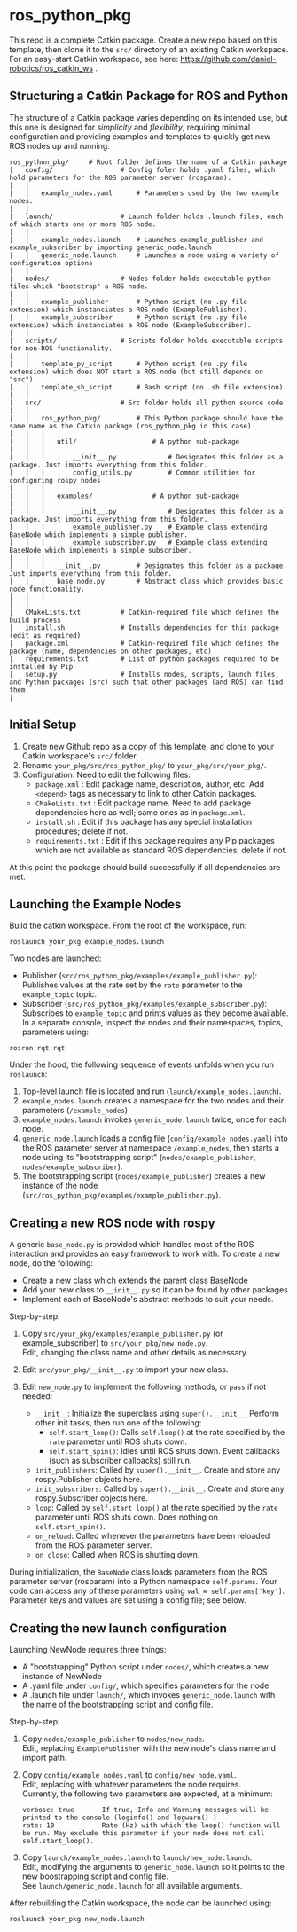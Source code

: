 # ros_python_pkg
This repo is a complete Catkin package. Create a new repo based on this template, then clone it to the `src/` directory of an existing Catkin workspace.
For an easy-start Catkin workspace, see here: https://github.com/daniel-robotics/ros_catkin_ws .


## Structuring a Catkin Package for ROS and Python
The structure of a Catkin package varies depending on its intended use, but this one is designed for *simplicity* and *flexibility*, requiring minimal configuration and providing examples and templates to quickly get new ROS nodes up and running.

```
ros_python_pkg/     # Root folder defines the name of a Catkin package
|   config/                 # Config foler holds .yaml files, which hold parameters for the ROS parameter server (rosparam).
|   |
|   |   example_nodes.yaml      # Parameters used by the two example nodes.
|   |
|   launch/                 # Launch folder holds .launch files, each of which starts one or more ROS node.
|   |
|   |   example_nodes.launch    # Launches example_publisher and example_subscriber by importing generic_node.launch
|   |   generic_node.launch     # Launches a node using a variety of configuration options
|   |
|   nodes/                  # Nodes folder holds executable python files which "bootstrap" a ROS node.
|   |
|   |   example_publisher       # Python script (no .py file extension) which instanciates a ROS node (ExamplePublisher).
|   |   example_subscriber      # Python script (no .py file extension) which instanciates a ROS node (ExampleSubscriber).
|   |
|   scripts/                # Scripts folder holds executable scripts for non-ROS functionality.
|   |
|   |   template_py_script      # Python script (no .py file extension) which does NOT start a ROS node (but still depends on "src")
|   |   template_sh_script      # Bash script (no .sh file extension)
|   |
|   src/                    # Src folder holds all python source code
|   |
|   |   ros_python_pkg/         # This Python package should have the same name as the Catkin package (ros_python_pkg in this case)
|   |   |   
|   |   |   util/                   # A python sub-package
|   |   |   |   
|   |   |   |   __init__.py             # Designates this folder as a package. Just imports everything from this folder.
|   |   |   |   config_utils.py         # Common utilities for configuring rospy nodes
|   |   |   |
|   |   |   examples/               # A python sub-package
|   |   |   |
|   |   |   |   __init__.py             # Designates this folder as a package. Just imports everything from this folder.
|   |   |   |   example_publisher.py    # Example class extending BaseNode which implements a simple publisher.
|   |   |   |   example_subscriber.py   # Example class extending BaseNode which implements a simple subscriber.
|   |   |   |   
|   |   |   __init__.py         # Designates this folder as a package. Just imports everything from this folder.
|   |   |   base_node.py        # Abstract class which provides basic node functionality.
|   |   |   
|   |
|   CMakeLists.txt          # Catkin-required file which defines the build process  
|   install.sh              # Installs dependencies for this package (edit as required)
|   package.xml             # Catkin-required file which defines the package (name, dependencies on other packages, etc)  
|   requirements.txt        # List of python packages required to be installed by Pip
|   setup.py                # Installs nodes, scripts, launch files, and Python packages (src) such that other packages (and ROS) can find them
|
```

## Initial Setup

1. Create new Github repo as a copy of this template, and clone to your Catkin workspace's `src/` folder.
2. Rename `your_pkg/src/ros_python_pkg/`  to  `your_pkg/src/your_pkg/`.
3. Configuration: Need to edit the following files:
    - `package.xml`      : Edit package name, description, author, etc. Add `<depend>` tags as necessary to link to other Catkin packages.
    - `CMakeLists.txt`   : Edit package name. Need to add package dependencies here as well; same ones as in `package.xml`.
    - `install.sh`       : Edit if this package has any special installation procedures; delete if not.
    - `requirements.txt` : Edit if this package requires any Pip packages which are not available as standard ROS dependencies; delete if not.
 
At this point the package should build successfully if all dependencies are met.

## Launching the Example Nodes

Build the catkin workspace. From the root of the workspace, run:
```
roslaunch your_pkg example_nodes.launch
```
Two nodes are launched:
 - Publisher (`src/ros_python_pkg/examples/example_publisher.py`):
        Publishes values at the rate set by the `rate` parameter to the `example_topic` topic.
 - Subscriber (`src/ros_python_pkg/examples/example_subscriber.py`):
        Subscribes to `example_topic` and prints values as they become available.
In a separate console, inspect the nodes and their namespaces, topics, parameters using:
```
rosrun rqt rqt
```
    
Under the hood, the following sequence of events unfolds when you run `roslaunch`:
1. Top-level launch file is located and run (`launch/example_nodes.launch`).
2. `example_nodes.launch` creates a namespace for the two nodes and their parameters (`/example_nodes`)
3. `example_nodes.launch` invokes `generic_node.launch` twice, once for each node.
4. `generic_node.launch` loads a config file (`config/example_nodes.yaml`) into the ROS parameter server at namespace `/example_nodes`, then starts a node using its "bootstrapping script" (`nodes/example_publisher`, `nodes/example_subscriber`).
5. The bootstrapping script (`nodes/example_publisher`) creates a new instance of the node (`src/ros_python_pkg/examples/example_publisher.py`).

    
## Creating a new ROS node with rospy
    
A generic `base_node.py` is provided which handles most of the ROS interaction and provides an easy framework to work with. To create a new node, do the following:  
  - Create a new class which extends the parent class BaseNode
  - Add your new class to `__init__.py` so it can be found by other packages
  - Implement each of BaseNode's abstract methods to suit your needs.

Step-by-step:  

1. Copy `src/your_pkg/examples/example_publisher.py` (or example_subscriber) to `src/your_pkg/new_node.py`.  
    Edit, changing the class name and other details as necessary.  
    
2. Edit `src/your_pkg/__init__.py` to import your new class.  
    
3. Edit `new_node.py` to implement the following methods, or `pass` if not needed:
    - `__init__`: Initialize the superclass using `super().__init__`. Perform other init tasks, then run one of the following:  
        - `self.start_loop()`: Calls `self.loop()` at the rate specified by the `rate` parameter until ROS shuts down.
        - `self.start_spin()`: Idles until ROS shuts down. Event callbacks (such as subscriber callbacks) still run.
    - `init_publishers`: Called by `super().__init__`. Create and store any rospy.Publisher objects here.  
    - `init_subscribers`: Called by `super().__init__`. Create and store any rospy.Subscriber objects here.  
    - `loop`: Called by `self.start_loop()` at the rate specified by the `rate` parameter until ROS shuts down. Does nothing on `self.start_spin()`.  
    - `on_reload`: Called whenever the parameters have been reloaded from the ROS parameter server.  
    - `on_close`: Called when ROS is shutting down.  

During initialization, the `BaseNode` class loads parameters from the ROS parameter server (rosparam) into a Python namespace `self.params`. Your code can access any of these parameters using `val = self.params['key']`. Parameter keys and values are set using a config file; see below.  


## Creating the new launch configuration
    
Launching NewNode requires three things:  
  - A "bootstrapping" Python script under `nodes/`, which creates a new instance of NewNode  
  - A .yaml file under `config/`, which specifies parameters for the node  
  - A .launch file under `launch/`, which invokes `generic_node.launch` with the name of the bootstrapping script and config file.  

Step-by-step:  

1. Copy `nodes/example_publisher`  to  `nodes/new_node`.  
    Edit, replacing `ExamplePublisher` with the new node's class name and import path.  
    
2. Copy `config/example_nodes.yaml`  to  `config/new_node.yaml`.  
    Edit, replacing with whatever parameters the node requires.  
    Currently, the following two parameters are expected, at a minimum:
    ```
    verbose: true       If true, Info and Warning messages will be printed to the console (loginfo() and logwarn() )
    rate: 10            Rate (Hz) with which the loop() function will be run. May exclude this parameter if your node does not call self.start_loop().
    ```
3. Copy `launch/example_nodes.launch`  to  `launch/new_node.launch`.  
    Edit, modifying the arguments to `generic_node.launch` so it points to the new boostrapping script and config file.  
    See `launch/generic_node.launch` for all available arguments.
    
After rebuilding the Catkin workspace, the node can be launched using:
```
roslaunch your_pkg new_node.launch
```

